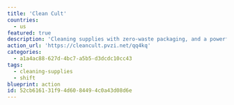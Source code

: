 ```yaml
---
title: 'Clean Cult'
countries:
  - us
featured: true
description: 'Cleaning supplies with zero-waste packaging, and a powerful clean that''s better for you and the planet.'
action_url: 'https://cleancult.pvzi.net/qq4kq'
categories:
  - a1a4ac88-627d-4bc7-a5b5-d3dcdc10cc43
tags:
  - cleaning-supplies
  - shift
blueprint: action
id: 52cb6161-31f9-4d60-8449-4c0a43d08d6e
---
```

